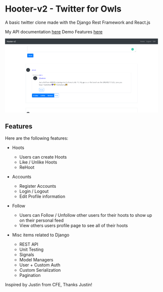 # Hooter-v2 - Twitter for Owls

A basic twitter clone made with the Django Rest Framework and React.js

My API documentation [here](./documentation/API.md)
Demo Features [here](./documentation/demo.md)

<img src="/documentation/demo.PNG" width="100%" height="80%"/>

## Features
Here are the following features:
* Hoots
  * Users can create Hoots
  * Like / Unlike Hoots
  * ReHoot
 
* Accounts
  * Register Accounts
  * Login / Logout
  * Edit Profile information  

* Follow
  * Users can Follow / Unfollow other users for their hoots to show up on their personal feed
  * View others users profile page to see all of their hoots
  
* Misc items related to Django
  * REST API
  * Unit Testing
  * Signals
  * Model Managers
  * User + Custom Auth
  * Custom Serialization
  * Pagination

Inspired by Justin from CFE, Thanks Justin!

